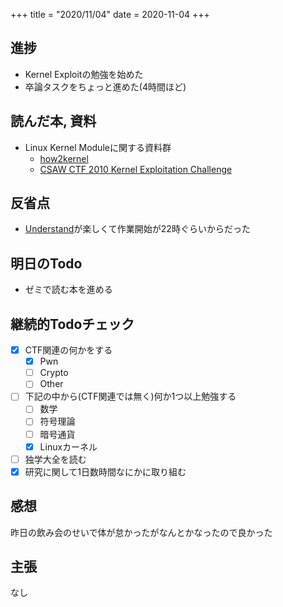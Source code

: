 +++
title = "2020/11/04"
date = 2020-11-04
+++

## 進捗

- Kernel Exploitの勉強を始めた
- 卒論タスクをちょっと進めた(4時間ほど)

## 読んだ本, 資料

- Linux Kernel Moduleに関する資料群
  - [how2kernel](https://github.com/R3x/How2Kernel)
  - [CSAW CTF 2010 Kernel Exploitation Challenge](https://jon.oberheide.org/blog/2010/11/02/csaw-ctf-kernel-exploitation-challenge/)

## 反省点

- [Understand](https://store.steampowered.com/app/1299400/Understand/)が楽しくて作業開始が22時ぐらいからだった

## 明日のTodo

- ゼミで読む本を進める

## 継続的Todoチェック

- [x] CTF関連の何かをする
  - [x] Pwn
  - [ ] Crypto
  - [ ] Other
- [ ] 下記の中から(CTF関連では無く)何か1つ以上勉強する
  - [ ] 数学
  - [ ] 符号理論
  - [ ] 暗号通貨
  - [x] Linuxカーネル
- [ ] 独学大全を読む
- [x] 研究に関して1日数時間なにかに取り組む

## 感想

昨日の飲み会のせいで体が怠かったがなんとかなったので良かった

## 主張

なし
